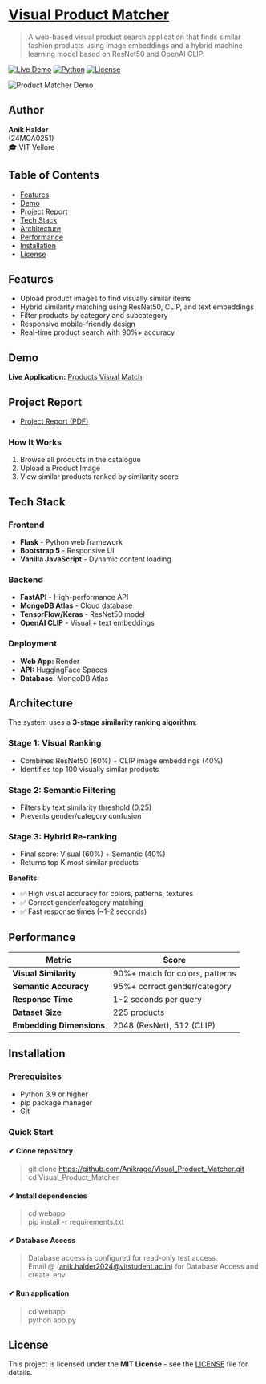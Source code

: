 # [Visual Product Matcher](https://visual-product-matcher-1hkn.onrender.com/)

> A web-based visual product search application that finds similar fashion products using image embeddings and a hybrid machine learning model based on ResNet50 and OpenAI CLIP.

[![Live Demo](https://img.shields.io/badge/demo-live-brightgreen)](https://visual-product-matcher-1hkn.onrender.com/)
[![Python](https://img.shields.io/badge/python-3.9+-blue.svg)](https://www.python.org/downloads/)
[![License](https://img.shields.io/badge/license-MIT-blue.svg)](LICENSE)

![Product Matcher Demo](./demo.GIF)

##  Author
**Anik Halder**  
(24MCA0251)  
🎓 VIT Vellore

## Table of Contents  
- [Features](#features)  
- [Demo](#demo)
- [Project Report](#project-report)    
- [Tech Stack](#tech-stack)  
- [Architecture](#architecture)  
- [Performance](#performance)  
- [Installation](#installation)  
- [License](#license)  
  
## Features

- Upload product images to find visually similar items
- Hybrid similarity matching using ResNet50, CLIP, and text embeddings
- Filter products by category and subcategory
- Responsive mobile-friendly design
- Real-time product search with 90%+ accuracy

## Demo

**Live Application:** [Products Visual Match](https://visual-product-matcher-1hkn.onrender.com/)

## Project Report

- [Project Report (PDF)](./Project%20Report.pdf)  

### How It Works

1. Browse all products in the catalogue
2. Upload a Product Image
3. View similar products ranked by similarity score

## Tech Stack

### Frontend
- **Flask** - Python web framework
- **Bootstrap 5** - Responsive UI
- **Vanilla JavaScript** - Dynamic content loading

### Backend
- **FastAPI** - High-performance API
- **MongoDB Atlas** - Cloud database
- **TensorFlow/Keras** - ResNet50 model
- **OpenAI CLIP** - Visual + text embeddings

### Deployment
- **Web App:** Render
- **API:** HuggingFace Spaces
- **Database:** MongoDB Atlas

## Architecture

The system uses a **3-stage similarity ranking algorithm**:

### Stage 1: Visual Ranking
- Combines ResNet50 (60%) + CLIP image embeddings (40%)
- Identifies top 100 visually similar products

### Stage 2: Semantic Filtering
- Filters by text similarity threshold (0.25)
- Prevents gender/category confusion

### Stage 3: Hybrid Re-ranking
- Final score: Visual (60%) + Semantic (40%)
- Returns top K most similar products

**Benefits:**
- ✅ High visual accuracy for colors, patterns, textures
- ✅ Correct gender/category matching
- ✅ Fast response times (~1-2 seconds)

## Performance

| Metric | Score |
|--------|-------|
| **Visual Similarity** | 90%+ match for colors, patterns |
| **Semantic Accuracy** | 95%+ correct gender/category |
| **Response Time** | 1-2 seconds per query |
| **Dataset Size** | 225 products |
| **Embedding Dimensions** | 2048 (ResNet), 512 (CLIP) |

## Installation

### Prerequisites

- Python 3.9 or higher
- pip package manager
- Git

### Quick Start

#### ✔ Clone repository

> git clone https://github.com/Anikrage/Visual_Product_Matcher.git  
> cd Visual_Product_Matcher  

#### ✔ Install dependencies

>cd webapp  
> pip install -r requirements.txt  

#### ✔ Database Access

> Database access is configured for read-only test access.  
> Email @ (anik.halder2024@vitstudent.ac.in) for Database Access and create .env

#### ✔ Run application

> cd webapp  
> python app.py  


## License

This project is licensed under the **MIT License** - see the [LICENSE](LICENSE) file for details.

